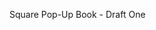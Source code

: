 Square Pop-Up Book - Draft One

<!--  
https://w3.eleqtriq.com/2010/11/showcase-a-pop-up-book-in-html-and-css/
-->

